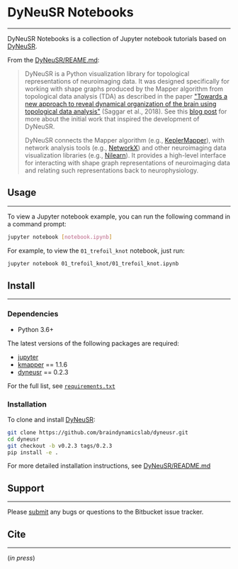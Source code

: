 # DyNeuSR Notebooks
-------------------

DyNeuSR Notebooks is a collection of Jupyter notebook tutorials based on [DyNeuSR](https://github.com/braindynamicslab/dyneusr/).

From the [DyNeuSR/REAME.md](https://github.com/braindynamicslab/dyneusr/blob/master/README.md):

> DyNeuSR is a Python visualization library for topological representations of neuroimaging data. It was designed specifically for working with shape graphs produced by the Mapper algorithm from topological data analysis (TDA) as described in the paper ["Towards a new approach to reveal dynamical organization of the brain using topological data analysis"](https://www.nature.com/articles/s41467-018-03664-4) (Saggar et al., 2018). See this [blog post](https://bdl.stanford.edu/blog/tda-cme-paper/) for more about the initial work that inspired the development of DyNeuSR.  
>
> DyNeuSR connects the Mapper algorithm (e.g., [KeplerMapper](https://kepler-mapper.scikit-tda.org)), with network analysis tools (e.g., [NetworkX](https://networkx.github.io/)) and other neuroimaging data visualization libraries (e.g., [Nilearn](https://nilearn.github.io/)). It provides a high-level interface for interacting with shape graph representations of neuroimaging data and relating such representations back to neurophysiology.


## Usage
--------

To view a Jupyter notebook example, you can run the following command in a command prompt:
```bash
jupyter notebook [notebook.ipynb]
```

For example, to view the `01_trefoil_knot` notebook, just run:
```bash
jupyter notebook 01_trefoil_knot/01_trefoil_knot.ipynb
```



## Install
----------

### Dependencies

- Python 3.6+

The latest versions of the following packages are required:

-  [jupyter](jupyter.org)
-  [kmapper](kepler-mapper.scikit-tda.org) == 1.1.6
-  [dyneusr](github.com/braindynamicslab/dyneusr) == 0.2.3

For the full list, see [`requirements.txt`](https://github.com/braindynamicslab/dyneusr-notebooks/blob/master/requirements.txt)


### Installation

To clone and install [DyNeuSR](https://github.com/braindynamicslab/dyneusr/):
```bash
git clone https://github.com/braindynamicslab/dyneusr.git
cd dyneusr
git checkout -b v0.2.3 tags/0.2.3
pip install -e .
```

For more detailed installation instructions, see [DyNeuSR/README.md](https://github.com/braindynamicslab/dyneusr/src/master/README.md)




## Support
----------

Please [submit](https://github.com/braindynamicslab/dyneusr-notebooks/issues/new) any bugs or questions to the Bitbucket issue tracker.



## Cite
-------

(*in press*)

